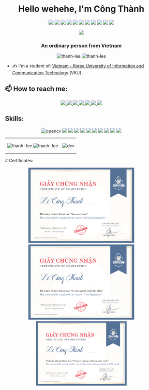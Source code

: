 <h1 align="center">Hello wehehe, I'm Công Thành</h1>
<p align="center">
  <img src="https://img.icons8.com/00FFFF/l"/>
  <img src="https://img.icons8.com/00FFFF/e"/>
  <img src="https://img.icons8.com/00FFFF/c"/>
  <img src="https://img.icons8.com/00FFFF/o"/>
  <img src="https://img.icons8.com/00FFFF/n"/>
  <img src="https://img.icons8.com/00FFFF/g"/>
  <img src="https://img.icons8.com/00FFFF/t"/>
  <img src="https://img.icons8.com/00FFFF/h"/>
  <img src="https://img.icons8.com/00FFFF/a"/>
  <img src="https://img.icons8.com/00FFFF/n"/>
  <img src="https://img.icons8.com/00FFFF/h"/>
</p>
<p align="center"><img src="https://img.icons8.com/color/48/000000/vietnam-circular.png"/></p>
<h3 align="center">An ordinary person from Vietnam </h3>
<p align="center"> <img src="https://komarev.com/ghpvc/?username=thanh-lee-username&color=blue" alt="thanh-lee" /> <img src="https://badges.pufler.dev/repos/thanh-lee" alt="thanh-lee" /> </p>

- ✍ I'm a student of: [Vietnam - Korea University of Information and Communication Technology](https://vku.udn.vn) (VKU).

## 📫 How to reach me:
<p align="center">
  <a href="https://www.linkedin.com/in/thanhleek2" target="_blank">
    <img src="https://img.icons8.com/fluent/48/000000/linkedin.png"/>
  </a>
  <a href="https://www.facebook.com/thanh02qt" alt="Facebook">
    <img src="https://img.icons8.com/fluent/48/000000/facebook-new.png" target="_blank" />
  </a> 
   <a href="https://www.instagram.com/tha_lee.02/" alt="Instagram">
    <img src="https://img.icons8.com/FF00FF/instagram"/>
  </a> 
  <a href="https://github.com/thanh-lee" alt="Github">
    <img src="https://img.icons8.com/fluent/48/000000/github.png"/>
  </a> 
  <a href="https://www.tiktok.com/@th_nh02" alt="TikTok" target="_blank" >
    <img src="https://img.icons8.com/fluent/48/000000/tiktok.png"/>
  </a>
  <a href="https://twitter.com/th_nh02" alt="Twitter" target="_blank" >
    <img src="https://img.icons8.com/20B2AA/twitter"/>
  </a>
  <a href="mailto:lcthanh.20it9@vku.udn.vn.com" alt="Email">
    <img src="https://img.icons8.com/fluent/48/000000/mailing.png"/>
  </a>
</p>

## Skills:
<p align="center">
  <img src="https://www.vectorlogo.zone/logos/opencv/opencv-icon.svg" alt="opencv" width="48" height="48"/> 
  <img src="https://img.icons8.com/color/48/000000/microsoft-sql-server.png"/>
  <img src="https://img.icons8.com/color/48/000000/mysql-logo.png"/>
  <img src="https://img.icons8.com/color/48/000000/java.png"/>
  <img src="https://img.icons8.com/fluent/48/000000/c.png"/>
  <img src="https://img.icons8.com/color/48/000000/git.png"/>
  <img src="https://img.icons8.com/color/48/000000/github-2.png"/>
  <img src="https://img.icons8.com/color/48/000000/visual-studio-code-2019.png"/>
  <img src="https://img.icons8.com/color/48/000000/visual-studio-2019.png"/>
  <img src="https://img.icons8.com/fluent/48/000000/php.png"/>
  <img src="https://img.icons8.com/color/48/000000/android.png"/>
</p>

<table style="width:100%;">
  <tr>
    <td>
      <img src="https://github-readme-stats.vercel.app/api/top-langs/?username=thanh-lee&bg_color=FFFFFF00&text_color=179fa3&layout=compact&hide=CSS&langs_count=10&custom_title=Top%20ngôn%20ngữ%20được%20dùng" alt="thanh-lee" width="100%"/>
      <img src="https://github-readme-stats.vercel.app/api?username=thanh-lee&bg_color=#00FFFF&text_color=179fa3&show_icons=true&count_private=true&include_all_commits=true&custom_title=Hoạt%20động%20trên%20Github" alt="thanh-lee" width="100%"/>
    </td>
    <td>
      <p align="center"> 
  <!--<img src="https://cdn.dribbble.com/users/1059583/screenshots/4171367/coding-freak.gif" alt="dev" width="100%"/> -->
        <img src="https://i.giphy.com/media/RbDKaczqWovIugyJmW/200w.webp" alt="dev" width="850px" height="300px"/>
      </p>
    </td>
  </tr>
</table>
# Certificates:

<p align="center">
  <a href="https://codelearn.io/certification/mta3m2yy">
    <img alt="Java Cơ Bản" title="Java cơ bản" src="Certificates/Java_certification.png" width="350px" />
  </a>
  <a href="https://codelearn.io/certification/mzu1mtex">
    <img alt="C Cơ bản" title="C Cơ bản" src="Certificates/C_certification.png" width="350px" />
  </a>
  <a href="https://codelearn.io/certification/yjzjotlj">
    <img alt="Truyền thông và Mạng máy tính" title="Network" src="Certificates/Network_certification.png" width="300px" />
  </a>
</p>
